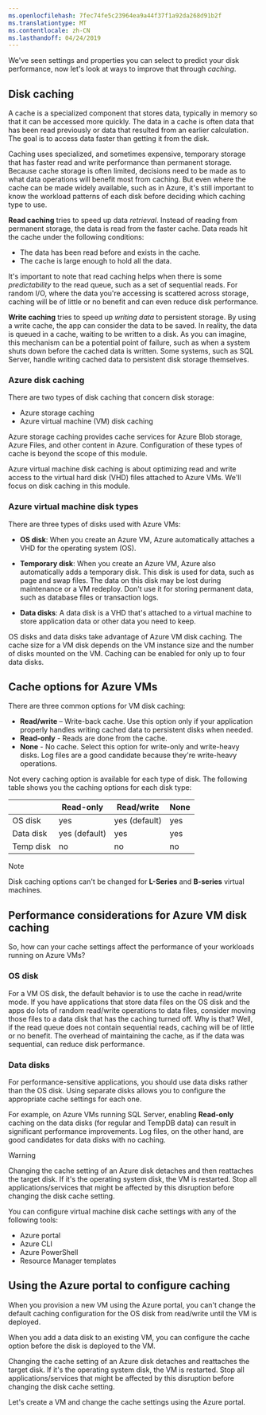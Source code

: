 ```yaml
---
ms.openlocfilehash: 7fec74fe5c23964ea9a44f37f1a92da268d91b2f
ms.translationtype: MT
ms.contentlocale: zh-CN
ms.lasthandoff: 04/24/2019
---
```

We've seen settings and properties you can select to predict your disk performance, now let's look at ways to improve that through _caching_.

## <a name="disk-caching"></a>Disk caching

A cache is a specialized component that stores data, typically in memory so that it can be accessed more quickly. The data in a cache is often data that has been read previously or data that resulted from an earlier calculation. The goal is to access data faster than getting it from the disk.

Caching uses specialized, and sometimes expensive, temporary storage that has faster read and write performance than permanent storage. Because cache storage is often limited, decisions need to be made as to what data operations will benefit most from caching. But even where the cache can be made widely available, such as in Azure, it's still important to know the workload patterns of each disk before deciding which caching type to use.

**Read caching** tries to speed up data _retrieval_. Instead of reading from permanent storage, the data is read from the faster cache. Data reads hit the cache under the following conditions:

- The data has been read before and exists in the cache.
- The cache is large enough to hold all the data.

It's important to note that read caching helps when there is some _predictability_ to the read queue, such as a set of sequential reads. For random I/O, where the data you're accessing is scattered across storage, caching will be of little or no benefit and can even reduce disk performance.

**Write caching** tries to speed up _writing data_ to persistent storage. By using a write cache, the app can consider the data to be saved. In reality, the data is queued in a cache, waiting to be written to a disk. As you can imagine, this mechanism can be a potential point of failure, such as when a system shuts down before the cached data is written. Some systems, such as SQL Server, handle writing cached data to persistent disk storage themselves.

### <a name="azure-disk-caching"></a>Azure disk caching

There are two types of disk caching that concern disk storage:

- Azure storage caching
- Azure virtual machine (VM) disk caching

Azure storage caching provides cache services for Azure Blob storage, Azure Files, and other content in Azure. Configuration of these types of cache is beyond the scope of this module.

Azure virtual machine disk caching is about optimizing read and write access to the virtual hard disk (VHD) files attached to Azure VMs. We'll focus on disk caching in this module.

### <a name="azure-virtual-machine-disk-types"></a>Azure virtual machine disk types

There are three types of disks used with Azure VMs:

- **OS disk**: When you create an Azure VM, Azure automatically attaches a VHD for the operating system (OS).

- **Temporary disk**: When you create an Azure VM, Azure also automatically adds a temporary disk. This disk is used for data, such as page and swap files. The data on this disk may be lost during maintenance or a VM redeploy. Don't use it for storing permanent data, such as database files or transaction logs.

- **Data disks**: A data disk is a VHD that's attached to a virtual machine to store application data or other data you need to keep.

OS disks and data disks take advantage of Azure VM disk caching. The cache size for a VM disk depends on the VM instance size and the number of disks mounted on the VM. Caching can be enabled for only up to four data disks.

## <a name="cache-options-for-azure-vms"></a>Cache options for Azure VMs

There are three common options for VM disk caching:

- **Read/write** – Write-back cache. Use this option only if your application properly handles writing cached data to persistent disks when needed.
- **Read-only** - Reads are done from the cache.
- **None** - No cache. Select this option for write-only and write-heavy disks. Log files are a good candidate because they're write-heavy operations.

Not every caching option is available for each type of disk. The following table shows you the caching options for each disk type:

|               | **Read-only**  | **Read/write** | **None** |
|---------------|----------------|----------------|----------|
| OS disk       | yes            | yes (default)  | yes      |
| Data disk     | yes (default)  | yes            | yes      |
| Temp disk     | no             | no             | no       |

> [!NOTE]
> Disk caching options can't be changed for **L-Series** and **B-series** virtual machines.

## <a name="performance-considerations-for-azure-vm-disk-caching"></a>Performance considerations for Azure VM disk caching

So, how can your cache settings affect the performance of your workloads running on Azure VMs?

### <a name="os-disk"></a>OS disk

For a VM OS disk, the default behavior is to use the cache in read/write mode. If you have applications that store data files on the OS disk and the apps do lots of random read/write operations to data files, consider moving those files to a data disk that has the caching turned off. Why is that? Well, if the read queue does not contain sequential reads, caching will be of little or no benefit. The overhead of maintaining the cache, as if the data was sequential, can reduce disk performance.

### <a name="data-disks"></a>Data disks

For performance-sensitive applications, you should use data disks rather than the OS disk. Using separate disks allows you to configure the appropriate cache settings for each one.

For example, on Azure VMs running SQL Server, enabling **Read-only** caching on the data disks (for regular and TempDB data) can result in significant performance improvements. Log files, on the other hand, are good candidates for data disks with no caching.

> [!WARNING]
> Changing the cache setting of an Azure disk detaches and then reattaches the target disk. If it's the operating system disk, the VM is restarted. Stop all applications/services that might be affected by this disruption before changing the disk cache setting.

You can configure virtual machine disk cache settings with any of the following tools:

- Azure portal
- Azure CLI
- Azure PowerShell
- Resource Manager templates

## <a name="using-the-azure-portal-to-configure-caching"></a>Using the Azure portal to configure caching

When you provision a new VM using the Azure portal, you can't change the default caching configuration for the OS disk from read/write until the VM is deployed.

When you add a data disk to an existing VM, you can configure the cache option before the disk is deployed to the VM.

Changing the cache setting of an Azure disk detaches and reattaches the target disk. If it's the operating system disk, the VM is restarted. Stop all applications/services that might be affected by this disruption before changing the disk cache setting.

Let's create a VM and change the cache settings using the Azure portal.
